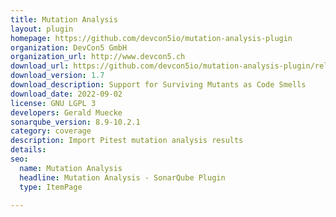 ```yaml
---
title: Mutation Analysis
layout: plugin
homepage: https://github.com/devcon5io/mutation-analysis-plugin
organization: DevCon5 GmbH
organization_url: http://www.devcon5.ch
download_url: https://github.com/devcon5io/mutation-analysis-plugin/releases/download/v1.7/mutation-analysis-plugin-1.7.jar
download_version: 1.7
download_description: Support for Surviving Mutants as Code Smells
download_date: 2022-09-02
license: GNU LGPL 3
developers: Gerald Muecke
sonarqube_version: 8.9-10.2.1
category: coverage
description: Import Pitest mutation analysis results
details: 
seo:
  name: Mutation Analysis
  headline: Mutation Analysis - SonarQube Plugin
  type: ItemPage

---
```

